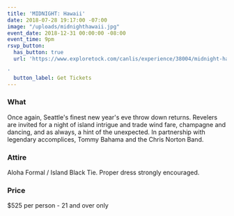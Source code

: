 ```yaml
---
title: 'MIDNIGHT: Hawaii'
date: 2018-07-28 19:17:00 -07:00
image: "/uploads/midnighthawaii.jpg"
event_date: 2018-12-31 00:00:00 -08:00
event_time: 9pm
rsvp_button:
  has_button: true
  url: 'https://www.exploretock.com/canlis/experience/38004/midnight-hawaii-a-canlis-new-year%27s-eve-party

'
  button_label: Get Tickets
---
```


### What

Once again, Seattle's finest new year's eve throw down returns. Revelers are invited for a night of island intrigue and trade wind fare, champagne and dancing, and as always, a hint of the unexpected. In partnership with legendary accomplices, Tommy Bahama and the Chris Norton Band.

### Attire

Aloha Formal / Island Black Tie. Proper dress strongly encouraged.

### Price

$525 per person - 21 and over only

